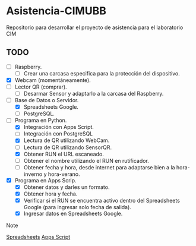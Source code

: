 # Asistencia-CIMUBB

Repositorio para desarrollar el proyecto de asistencia para el laboratorio CIM

## TODO

- [ ] Raspberry.
  - [ ] Crear una carcasa especifica para la protección del dispositivo.
- [x] Webcam (momentáneamente).
- [ ] Lector QR (comprar).
  - [ ] Desarmar Sensor y adaptarlo a la carcasa del Raspberry.
- [ ] Base de Datos o Servidor.
  - [x] Spreadsheets Google.
  - [ ] PostgreSQL.
- [ ] Programa en Python.
  - [x] Integración con Apps Script.
  - [ ] Integración con PostgreSQL
  - [x] Lectura de QR utilizando WebCam.
  - [ ] Lectura de QR utilizando SensorQR.
  - [x] Obtener RUN el URL escaneado.
  - [ ] Obtener el nombre utilizando el RUN en rutificador.
  - [ ] Obtener fecha y hora, desde internet para adaptarse bien a la hora-inverno y hora-verano.
- [x] Programa en Apps Scrip.
  - [x] Obtener datos y darles un formato.
  - [x] Obtener hora y fecha.
  - [x] Verificar si el RUN se encuentra activo dentro del Spreadsheets Google (para ingresar solo fecha de salida).
  - [x] Ingresar datos en Spreadsheets Google.

> [!NOTE]
> [Spreadsheets](https://docs.google.com/spreadsheets/d/1-07C93MtDtIHhdjG1khEr-MIgpNuY4b13xuvs180Wr0/edit?gid=0#gid=0)
> [Apps Script](https://script.google.com/u/0/home/projects/1qDkgI6R0a5DRvqWq6sogN16xUwmVz1AJkJvWhcavtqyTxig2vfWILNtM/edit)
